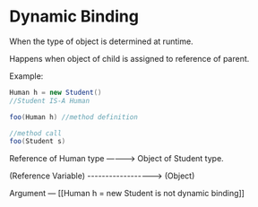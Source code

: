 # Dynamic Binding

When the type of object is determined at runtime.

Happens when object of child is assigned to reference of parent.

Example:

```java
Human h = new Student()
//Student IS-A Human
```

```java
foo(Human h) //method definition

//method call
foo(Student s)
```

Reference of Human type ————>       Object of Student type.

(Reference Variable) ------------------>                                           (Object)

Argument —  [[Human h = new Student is not dynamic binding]]
